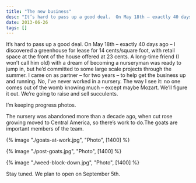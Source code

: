 ```yaml
---
title: "The new business"
desc: "It’s hard to pass up a good deal.  On May 18th – exactly 40 days ago – I discovered a greenhouse for lease for 14 cents/square foot, with retail space at the front of the house offered at 23 cents. A long-time friend (I won’t call him old) with a dream of becoming a nurseryman was ready to jump in, but he’d committed to some large scale projects through the summer."
date: 2013-06-26
tags: []
---
```


It’s hard to pass up a good deal. On May 18th – exactly 40 days ago – I discovered a greenhouse for lease for 14
cents/square foot, with retail space at the front of the house offered at 23 cents. A long-time friend (I won’t call him
old) with a dream of becoming a nurseryman was ready to jump in, but he’d committed to some large scale projects through
the summer. I came on as partner – for two years – to help get the business up and running. No, I’ve never worked in a
nursery. The way I see it: no one comes out of the womb knowing much – except maybe Mozart. We’ll figure it out. We’re
going to raise and sell succulents.

I’m keeping progress photos.

The nursery was abandoned more than a decade ago, when cut rose growing moved to Central America, so there’s work to
do.The goats are important members of the team.

{% image "./goats-at-work.jpg", "Photo", [1400] %}

{% image "./post-goats.jpg", "Photo", [1400] %}

{% image "./weed-block-down.jpg", "Photo", [1400] %}

Stay tuned.  We plan to open on September 5th.

